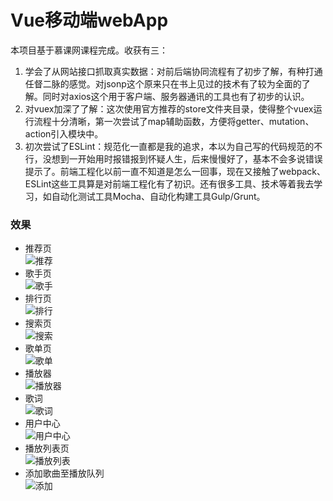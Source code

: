 # Vue移动端webApp
本项目基于慕课网课程完成。收获有三：<br>
1. 学会了从网站接口抓取真实数据：对前后端协同流程有了初步了解，有种打通任督二脉的感觉。对jsonp这个原来只在书上见过的技术有了较为全面的了解。同时对axios这个用于客户端、服务器通讯的工具也有了初步的认识。
2. 对vuex加深了了解：这次使用官方推荐的store文件夹目录，使得整个vuex运行流程十分清晰，第一次尝试了map辅助函数，方便将getter、mutation、action引入模块中。
3. 初次尝试了ESLint：规范化一直都是我的追求，本以为自己写的代码规范的不行，没想到一开始用时报错报到怀疑人生，后来慢慢好了，基本不会多说错误提示了。前端工程化以前一直不知道是怎么一回事，现在又接触了webpack、ESLint这些工具算是对前端工程化有了初识。还有很多工具、技术等着我去学习，如自动化测试工具Mocha、自动化构建工具Gulp/Grunt。
### 效果
* 推荐页<br>
![推荐](https://github.com/AlbertXiao1994/IFE/blob/master/NuoMi/vue-music/resources/screenshot/recommend.png)
* 歌手页<br>
![歌手](https://github.com/AlbertXiao1994/IFE/blob/master/NuoMi/vue-music/resources/screenshot/singer.png)
* 排行页<br>
![排行](https://github.com/AlbertXiao1994/IFE/blob/master/NuoMi/vue-music/resources/screenshot/rank.png)
* 搜索页<br>
![搜索](https://github.com/AlbertXiao1994/IFE/blob/master/NuoMi/vue-music/resources/screenshot/search.png)
* 歌单页<br>
![歌单](https://github.com/AlbertXiao1994/IFE/blob/master/NuoMi/vue-music/resources/screenshot/disc.png)
* 播放器<br>
![播放器](https://github.com/AlbertXiao1994/IFE/blob/master/NuoMi/vue-music/resources/screenshot/player.png)
* 歌词<br>
![歌词](https://github.com/AlbertXiao1994/IFE/blob/master/NuoMi/vue-music/resources/screenshot/lyric.png)
* 用户中心<br>
![用户中心](https://github.com/AlbertXiao1994/IFE/blob/master/NuoMi/vue-music/resources/screenshot/user.png)
* 播放列表页<br>
![播放列表](https://github.com/AlbertXiao1994/IFE/blob/master/NuoMi/vue-music/resources/screenshot/playlist.png)
* 添加歌曲至播放队列<br>
![添加](https://github.com/AlbertXiao1994/IFE/blob/master/NuoMi/vue-music/resources/screenshot/add.png)
